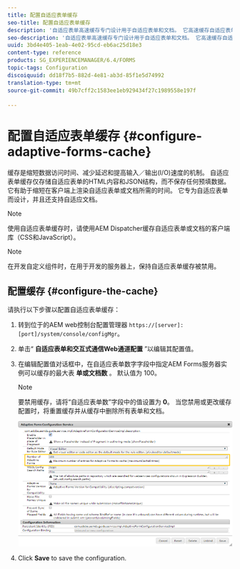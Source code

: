 ```yaml
---
title: 配置自适应表单缓存
seo-title: 配置自适应表单缓存
description: '自适应表单高速缓存专门设计用于自适应表单和文档。 它高速缓存自适应表单和自适应文档，以减少在客户端上呈现自适应表单或文档所需的时间。 '
seo-description: '自适应表单高速缓存专门设计用于自适应表单和文档。 它高速缓存自适应表单和自适应文档，以减少在客户端上呈现自适应表单或文档所需的时间。 '
uuid: 3bd4e405-1eab-4e02-95cd-eb6ac25d18e3
content-type: reference
products: SG_EXPERIENCEMANAGER/6.4/FORMS
topic-tags: Configuration
discoiquuid: dd18f7b5-882d-4e81-ab3d-85f1e5d74992
translation-type: tm+mt
source-git-commit: 49b7cff2c1583ee1eb929434f27c1989558e197f

---
```



# 配置自适应表单缓存 {#configure-adaptive-forms-cache}

缓存是缩短数据访问时间、减少延迟和提高输入／输出(I/O)速度的机制。 自适应表单缓存仅存储自适应表单的HTML内容和JSON结构，而不保存任何预填数据。 它有助于缩短在客户端上渲染自适应表单或文档所需的时间。 它专为自适应表单而设计，并且还支持自适应文档。

>[!NOTE]
>
>使用自适应表单缓存时，请使用AEM Dispatcher缓存自适应表单或文档的客户端库（CSS和JavaScript）。

>[!NOTE]
>
>在开发自定义组件时，在用于开发的服务器上，保持自适应表单缓存被禁用。

## 配置缓存 {#configure-the-cache}

请执行以下步骤以配置自适应表单缓存：

1. 转到位于的AEM web控制台配置管理器 `https://[server]:[port]/system/console/configMgr`。
1. 单击“ **自适应表单和交互式通信Web通道配置** ”以编辑其配置值。
1. 在编辑配置值对话框中，在自适应表单数字字段中指定AEM Forms服务器实例可以缓存的最大表 **单或文档数** 。 默认值为 100。

   >[!NOTE]
   >
   >要禁用缓存，请将“自适应表单数”字段中的值设置为 **0**。 当您禁用或更改缓存配置时，将重置缓存并从缓存中删除所有表单和文档。

   ![自适应表单HTML缓存的配置对话框](assets/cache-configuration-edit.png)

1. Click **Save** to save the configuration.

